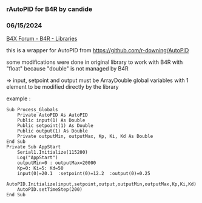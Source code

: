### rAutoPID for B4R by candide
### 06/15/2024
[B4X Forum - B4R - Libraries](https://www.b4x.com/android/forum/threads/161674/)

this is a wrapper for AutoPID from <https://github.com/r-downing/AutoPID>  
  
some modifications were done in original library to work with B4R with "float" because "double" is not managed by B4R  
  
=> input, setpoint and output must be ArrayDouble global variables with 1 element to be modified directly by the library  
  
example :

```B4X
Sub Process_Globals  
    Private AutoPID As AutoPID      
    Public input(1) As Double   
    Public setpoint(1) As Double  
    Public output(1) As Double   
    Private outputMin, outputMax, Kp, Ki, Kd As Double  
End Sub  
Private Sub AppStart  
    Serial1.Initialize(115200)  
    Log("AppStart")  
    outputMin=0 : outputMax=20000  
    Kp=0: Ki=5: Kd=50  
    input(0)=20.1  :setpoint(0)=12.2  :output(0)=0.25  
    AutoPID.Initialize(input,setpoint,output,outputMin,outputMax,Kp,Ki,Kd)   
    AutoPID.setTimeStep(200)  
End Sub
```